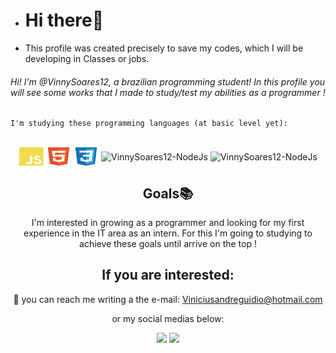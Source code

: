 - # Hi there:wave:
- This profile was created precisely to save my codes, which I will be developing in Classes or jobs.


###### Hi! I’m @VinnySoares12, a brazilian programming student! In this profile you will see some works that I made to study/test my abilities as a programmer ! 

    I'm studying these programming languages (at basic level yet):

 


<div align="center">

<div style="display: inline_block"><br>
  <img align="center" alt="VinnySoares12-Js" height="30" width="40" src="https://raw.githubusercontent.com/devicons/devicon/master/icons/javascript/javascript-plain.svg">
  
  <img align="center" alt="VinnySoares12-HTML" height="30" width="40" src="https://raw.githubusercontent.com/devicons/devicon/master/icons/html5/html5-original.svg">
  
  <img align="center" alt="VinnySoares12-CSS" height="30" width="40" src="https://raw.githubusercontent.com/devicons/devicon/master/icons/css3/css3-original.svg">
  
  <img align="center" alt="VinnySoares12-NodeJs" height="100" width="60" src="https://cdn.jsdelivr.net/gh/devicons/devicon/icons/nodejs/nodejs-plain-wordmark.svg" />
  
  <img align="center" alt="VinnySoares12-NodeJs" height="30" width="40" src="https://cdn.jsdelivr.net/gh/devicons/devicon/icons/csharp/csharp-line.svg" />



 </div>
  
  ## Goals:books:
   I'm interested in growing as a programmer and looking for my first experience in the IT area as an intern. For this I'm going to studying to achieve these goals until arrive on the top !
  
 
  
  
  
  
  ## If you are interested:
  :e-mail: you can reach me writing a the e-mail: Viniciusandreguidio@hotmail.com
  
  or my social medias below:
  
   <div> 
 
  <a href="https://www.instagram.com/povinnys/" target="_blank"><img src="https://img.shields.io/badge/-Instagram-%23E4405F?style=for-the-badge&logo=instagram&logoColor=white" target="_blank"></a> <a href="https://www.linkedin.com/in/vinicius-andr%C3%A9-a14426163/" target="_blank"><img src="https://img.shields.io/badge/-LinkedIn-%230077B5?style=for-the-badge&logo=linkedin&logoColor=white" target="_blank"></a> 
 
  
 
</div>
